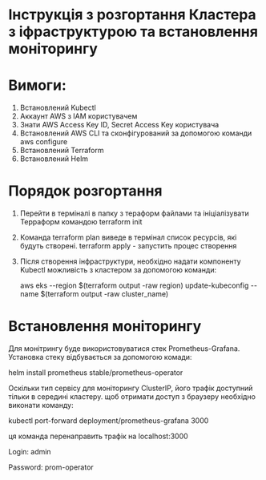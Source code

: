 # Інструкція з розгортання Кластера з іфраструктурою та встановлення моніторингу

# Вимоги:
1)  Встановлений Kubectl
2)  Аккаунт AWS з ІАМ користувачем 
3)  Знати AWS Access Key ID, Secret Access Key користувача
4)  Встановлений AWS CLI та сконфігурований за допомогою команди aws configure
5)  Встановлений Terraform
6)  Встановлений Helm

# Порядок розгортання
1) Перейти в терміналі в папку з тераформ файлами та ініціалізувати Терраформ командою terraform init
2) Команда terraform plan виведе в термінал список ресурсів, які будуть створені. terraform apply - запустить процес створення
3) Після створення інфраструктури, необхідно надати компоненту Kubectl можливість з кластером за допомогою команди:

   aws eks --region $(terraform output -raw region) update-kubeconfig --name $(terraform output -raw cluster_name)

# Встановлення моніторингу
Для монітрингу буде використовуватися стек Prometheus-Grafana. Установка стеку відбувається за допомогою комади: 

helm install prometheus stable/prometheus-operator

Оскільки тип сервісу для моніторингу ClusterIP, його трафік доступний тільки в середині кластеру. щоб отримати доступ з браузеру необхідно виконати команду:  

kubectl port-forward deployment/prometheus-grafana 3000  

ця команда перенаправить трафік на localhost:3000

Login: admin 

Password: prom-operator
